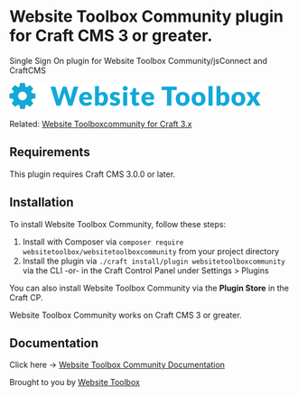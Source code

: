 # Website Toolbox Community plugin for Craft CMS 3 or greater.

Single Sign On plugin for Website Toolbox Community/jsConnect and CraftCMS

![Screenshot](./docs/img/plugin-logo.png)

Related: [Website Toolboxcommunity for Craft 3.x](https://github.com/webtoolbox/craftcms-plugin)

## Requirements

This plugin requires Craft CMS 3.0.0 or later.

## Installation

To install Website Toolbox Community, follow these steps:

1. Install with Composer via `composer require websitetoolbox/websitetoolboxcommunity` from your project directory
2. Install the plugin via `./craft install/plugin websitetoolboxcommunity` via the CLI -or- in the Craft Control Panel under Settings > Plugins

You can also install Website Toolbox Community via the **Plugin Store** in the Craft CP.

Website Toolbox Community works on Craft CMS 3 or greater.

## Documentation

Click here -> [Website Toolbox Community Documentation](https://websitetoolbox.com/plugins/websitetoolboxforum/documentation)

Brought to you by [Website Toolbox](https://websitetoolbox.com)
